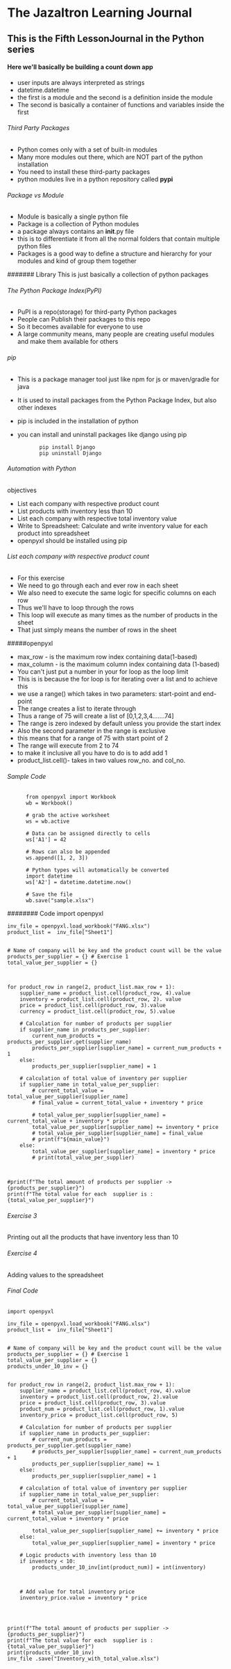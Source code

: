 # The Jazaltron Learning Journal
## This is the Fifth LessonJournal in the Python series 
#### Here we'll basically be building a count down app 


+ user inputs are always interpreted as strings 
+ datetime.datetime 
+ the first is a module and the second is a definition inside the module 
+ The second is basically a container of functions and variables inside the first


###### Third Party Packages
+ Python comes only with a set of built-in modules
+ Many more modules out there, which are NOT part of the python installation
+ You need to install these third-party packages 
+ python modules live in a python repository called **pypi** 

###### Package vs Module 
+ Module is basically a single python file 
+ Package is a collection of Python modules 
+ a package always contains an __init__.py file 
+ this is to differentiate it from all the normal 
  folders that contain multiple python files
+ Packages is a good  way to define a structure and hierarchy for your modules 
  and kind of group them together
  
####### Library 
This is just basically a collection of python packages   
###### The Python Package Index(PyPI)
+ PuPI is a repo(storage) for third-party Python packages
+ People can Publish their packages to this repo
+ So it becomes available for everyone to use
+ A large community means, many people are creating useful modules and make them
  available for others
  
  
###### pip 
+ This is a package manager tool just like npm for js or maven/gradle for java
+ It is used to install packages from the Python Package Index, but also other indexes 
+ pip is included in the installation of python
+ you can install and uninstall packages like django using pip
            
            
             pip install Django
             pip uninstall Django
            
###### Automation with Python 
objectives
+ List each company with respective product count 
+ List products with inventory less than 10
+ List each company with respective total inventory value 
+ Write to Spreadsheet: Calculate and write inventory value for each product 
  into spreadsheet 
+ openpyxl should be installed using pip 

###### List each company with respective product count
+ For this exercise 
+ We need to go through each and ever row in each sheet 
+ We also need to execute the same logic for specific columns on each row
+ Thus we'll have to loop through the rows 
+ This loop will execute as many times as the number of products in the sheet 
+ That just simply means the number of rows in the sheet 

#####openpyxl
+ max_row - is the maximum row index containing data(1-based)
+ max_column - is the maximum column index containing data (1-based)
+ You can't just put a number in your for loop as the loop limit
+ This is is because the for loop is for iterating over a list and to achieve this 
+ we use a range() which takes in two parameters: start-point and end-point
+ The range creates a list to iterate through 
+ Thus a range of 75 will create a list of [0,1,2,3,4.......74]
+ The range is zero indexed by default unless you provide the start index
+ Also the second parameter in the range is exclusive
+ this means that for a range of 75 with start point of 2 
+ The range will execute from 2 to 74
+ to make it inclusive all you have to do is to add add 1 
+ product_list.cell()- takes in two values row_no. and col_no.
 

###### Sample Code 
          
          
          from openpyxl import Workbook
          wb = Workbook()

          # grab the active worksheet
          ws = wb.active

          # Data can be assigned directly to cells
          ws['A1'] = 42

          # Rows can also be appended
          ws.append([1, 2, 3])

          # Python types will automatically be converted
          import datetime
          ws['A2'] = datetime.datetime.now()

          # Save the file
          wb.save("sample.xlsx")



######## Code
    import openpyxl

    inv_file = openpyxl.load_workbook("FANG.xlsx")
    product_list =  inv_file["Sheet1"]


    # Name of company will be key and the product count will be the value
    products_per_supplier = {} # Exercise 1
    total_value_per_supplier = {}



    for product_row in range(2, product_list.max_row + 1):
        supplier_name = product_list.cell(product_row, 4).value
        inventory = product_list.cell(product_row, 2). value
        price = product_list.cell(product_row, 3).value
        currency = product_list.cell(product_row, 5).value

        # Calculation for number of products per supplier
        if supplier_name in products_per_supplier:
            current_num_products = products_per_supplier.get(supplier_name)
            products_per_supplier[supplier_name] = current_num_products + 1
        else:
            products_per_supplier[supplier_name] = 1

        # calculation of total value of inventory per supplier
        if supplier_name in total_value_per_supplier:
            # current_total_value = total_value_per_supplier[supplier_name]
            # final_value = current_total_value + inventory * price

            # total_value_per_supplier[supplier_name] = current_total_value + inventory * price
            total_value_per_supplier[supplier_name] += inventory * price
            # total_value_per_supplier[supplier_name] = final_value
            # print(f"${main_value}")
        else:
            total_value_per_supplier[supplier_name] = inventory * price
            # print(total_value_per_supplier)



    #print(f"The total amount of products per supplier -> {products_per_supplier}")
    print(f"The total value for each  supplier is : {total_value_per_supplier}")


###### Exercise 3 
Printing out all the products that have inventory less than 10
###### Exercise 4
Adding values to the spreadsheet 

###### Final Code 


    import openpyxl

    inv_file = openpyxl.load_workbook("FANG.xlsx")
    product_list =  inv_file["Sheet1"]


    # Name of company will be key and the product count will be the value
    products_per_supplier = {} # Exercise 1
    total_value_per_supplier = {}
    products_under_10_inv = {}


    for product_row in range(2, product_list.max_row + 1):
        supplier_name = product_list.cell(product_row, 4).value
        inventory = product_list.cell(product_row, 2).value
        price = product_list.cell(product_row, 3).value
        product_num = product_list.cell(product_row, 1).value
        inventory_price = product_list.cell(product_row, 5)

        # Calculation for number of products per supplier
        if supplier_name in products_per_supplier:
            # current_num_products = products_per_supplier.get(supplier_name)
            # products_per_supplier[supplier_name] = current_num_products + 1
            products_per_supplier[supplier_name] += 1
        else:
            products_per_supplier[supplier_name] = 1

        # calculation of total value of inventory per supplier
        if supplier_name in total_value_per_supplier:
            # current_total_value = total_value_per_supplier[supplier_name]
            # total_value_per_supplier[supplier_name] = current_total_value + inventory * price

            total_value_per_supplier[supplier_name] += inventory * price
        else:
            total_value_per_supplier[supplier_name] = inventory * price

        # Logic products with inventory less than 10
        if inventory < 10:
            products_under_10_inv[int(product_num)] = int(inventory)



        # Add value for total inventory price
        inventory_price.value = inventory * price




    print(f"The total amount of products per supplier -> {products_per_supplier}")
    print(f"The total value for each  supplier is : {total_value_per_supplier}")
    print(products_under_10_inv)
    inv_file .save("Inventory_with_total_value.xlsx")
















